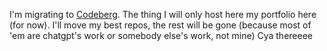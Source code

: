 I'm migrating to [Codeberg](https://codeberg.org/Its-Yayo). The thing I will only host here my portfolio here (for now). I'll move my best repos, the rest will be gone (because most of 'em are chatgpt's work or somebody else's work, not mine) Cya thereeee


